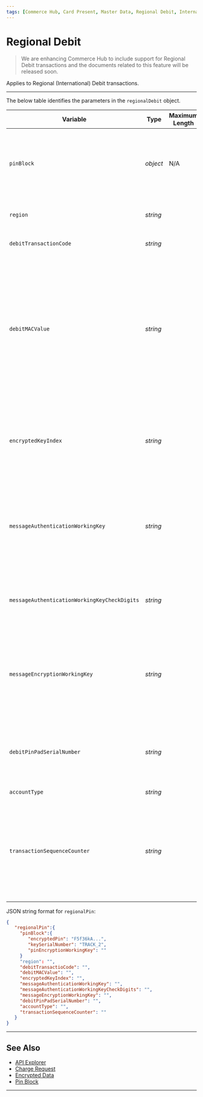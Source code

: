 ```yaml
---
tags: [Commerce Hub, Card Present, Master Data, Regional Debit, International Debit]
---
```


# Regional Debit

<!-- theme: danger -->
> We are enhancing Commerce Hub to include support for Regional Debit transactions and the documents related to this feature will be released soon.

Applies to Regional (International) Debit transactions.

---

<!--
type: tab
titles: regionalDebit, JSON Example
-->

The below table identifies the parameters in the `regionalDebit` object.

| Variable | Type | Maximum Length | Description |
| -------- | ---- | ------- | -------------------------------|
| `pinBlock` | *object* | N/A | Contains the [encrypted PIN details](?path=docs/Resources/Master-Data/Pin-Block.md). Used in credit, [debit](?path=docs/Resources/Guides/Debit/PIN_Debit/PIN_Debit.md), gift card or EBT/WIC where a PIN is required. |
| `region` | *string* |  | Region of Debit Origin - Canadian, German , etc |
| `debitTransactionCode` | *string* |  | Identifies the debit transaction |
| `debitMACValue` | *string* |  | To confirm that the key data elements of the transaction have not been tampered. MAC protection is required on all Canadian debit transactions. It is optional when processing U.S. debit/EBT transactions. |
| `encryptedKeyIndex` | *string* |  | Indicates the key index in use by PIN Pad, valid values are 1 through 9. Required in Canadian Debit requests. |
| `messageAuthenticationWorkingKey` | *string* |  | A message authentication code for a working key that uses a session key to detect both accidental and intentional modifications of the data.  |
| `messageAuthenticationWorkingKeyCheckDigits` | *string* |  | A message authentication code for a working key that uses a session key to check digits. |
| `messageEncryptionWorkingKey` | *string* |  | A message encryption working key is typically a random string of bits generated specicically to scramble and unscramble data.  |
| `debitPinPadSerialNumber` | *string* |  | Serial Number of the PIN device in use at the POS. Required for Canadian Debit requests. |
| `accountType` | *string* |  | CHECKING or SAVINGS |
| `transactionSequenceCounter` | *string* |  | Contains a unique sequence counter for this transaction from this point of sale. Required on all Canadian Debit EMV transaction requests. |

<!--
type: tab
-->

JSON string format for `regionalPin`:

```json
{
   "regionalPin":{
     "pinBlock":{
        "encryptedPin": "F5f36kA...",
        "keySerialNumber": "TRACK_2",
        "pinEncryptionWorkingKey": ""
     }
     "region": "",
     "debitTransactioCode": "",
     "debitMACValue": "",
     "encryptedKeyIndex": "",
     "messageAuthenticationWorkingKey": "",
     "messageAuthenticationWorkingKeyCheckDigits": "",
     "messageEncryptionWorkingKey": "",
     "debitPinPadSerialNumber": "",
     "accountType": "",
     "transactionSequenceCounter": ""
   }
}
```

<!-- type: tab-end -->

---

## See Also

- [API Explorer](../api/?type=post&path=/payments/v1/charges)
- [Charge Request](?path=docs/Resources/API-Documents/Payments/Charges.md)
- [Encrypted Data](?path=docs/Resources/Master-Data/Encryption-Data.md)
- [Pin Block](?path=docs/Resources/Master-Data/Pin-Block.md)

---
